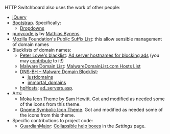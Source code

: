 HTTP Switchboard also uses the work of other people:

- [jQuery](http://jquery.com/)
- [Bootstrap](http://getbootstrap.com/). Specifically:
    * [Dropdowns](http://getbootstrap.com/javascript/#dropdowns)
- [punycode.js](https://github.com/bestiejs/punycode.js/) by [Mathias Bynens](http://mathiasbynens.be/).
- [Mozilla Foundation's Public Suffix List](http://publicsuffix.org/): this allow sensible management of domain names
- Blacklists of domain names:
    * [Peter Lowe's blacklist](http://pgl.yoyo.org/as/index.php): [Ad server hostnames for blocking ads](http://pgl.yoyo.org/as/serverlist.php?mimetype=plaintext) (you may [contribute](http://pgl.yoyo.org/as/#submit) to it!)
    * [Malware Domain List](http://www.malwaredomainlist.com/): [MalwareDomainList.com Hosts List](http://www.malwaredomainlist.com/hostslist/hosts.txt)
    * [DNS-BH – Malware Domain Blocklist](http://www.malwaredomains.com/?page_id=1508):
        - [justdomains](http://dns-bh.sagadc.org/justdomains)
        - [immortal_domains](http://dns-bh.sagadc.org/immortal_domains.txt)
    * [hpHosts](http://hosts-file.net): [ad_servers.asp](http://hosts-file.net/?s=Download).
- Arts:
    * [Moka Icon Theme](https://github.com/snwh/moka-icon-theme-symbolic) by [Sam Hewitt](https://github.com/snwh). Got and modified as needed some of the icons from this theme.
    * [Gnome Symbolic Icon Theme](https://git.gnome.org/browse/gnome-icon-theme-symbolic). Got and modified as needed some of the icons from this theme.
- Specific contributions to project code:
    * [GuardianMajor](github.com/GuardianMajor): [Collapsible help boxes](/gorhill/httpswitchboard/pull/57) in the *Settings* page.